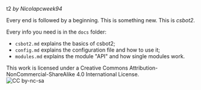 
t2
*by Nicolapcweek94*

Every end is followed by a beginning. This is something new. This is _csbot2_.

Every info you need is in the `docs` folder:
- `csbot2.md` explains the basics of csbot2;
- `config.md` explains the configuration file and how to use it;
- `modules.md` explains the module "API" and how single modules work.

This work is licensed under a Creative Commons Attribution-NonCommercial-ShareAlike 4.0 International License.  
![CC by-nc-sa](http://i.creativecommons.org/l/by-nc-sa/4.0/80x15.png)

